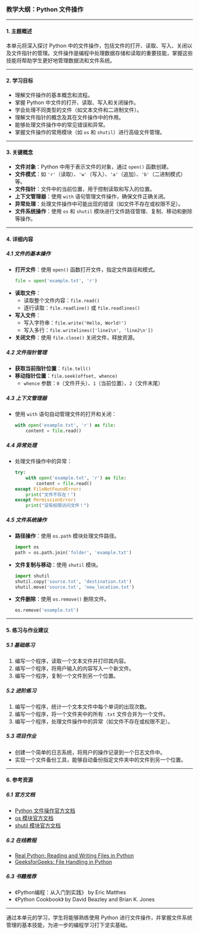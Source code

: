 ### 教学大纲：Python 文件操作

---

#### 1. 主题概述
本单元将深入探讨 Python 中的文件操作，包括文件的打开、读取、写入、关闭以及文件指针的管理。文件操作是编程中处理数据存储和读取的重要技能，掌握这些技能将帮助学生更好地管理数据流和文件系统。

---

#### 2. 学习目标
- 理解文件操作的基本概念和流程。
- 掌握 Python 中文件的打开、读取、写入和关闭操作。
- 学会处理不同类型的文件（如文本文件和二进制文件）。
- 理解文件指针的概念及其在文件操作中的作用。
- 能够处理文件操作中的常见错误和异常。
- 掌握文件操作的常用模块（如 `os` 和 `shutil`）进行高级文件管理。

---

#### 3. 关键概念
- **文件对象**：Python 中用于表示文件的对象，通过 `open()` 函数创建。
- **文件模式**：如 `'r'`（读取）、`'w'`（写入）、`'a'`（追加）、`'b'`（二进制模式）等。
- **文件指针**：文件中的当前位置，用于控制读取和写入的位置。
- **上下文管理器**：使用 `with` 语句管理文件操作，确保文件正确关闭。
- **异常处理**：处理文件操作中可能出现的错误（如文件不存在或权限不足）。
- **文件系统操作**：使用 `os` 和 `shutil` 模块进行文件路径管理、复制、移动和删除等操作。

---

#### 4. 详细内容

##### 4.1 文件的基本操作
- **打开文件**：使用 `open()` 函数打开文件，指定文件路径和模式。
  ```python
  file = open('example.txt', 'r')
  ```
- **读取文件**：
  - 读取整个文件内容：`file.read()`
  - 逐行读取：`file.readline()` 或 `file.readlines()`
- **写入文件**：
  - 写入字符串：`file.write('Hello, World!')`
  - 写入多行：`file.writelines(['line1\n', 'line2\n'])`
- **关闭文件**：使用 `file.close()` 关闭文件，释放资源。

##### 4.2 文件指针管理
- **获取当前指针位置**：`file.tell()`
- **移动指针位置**：`file.seek(offset, whence)`
  - `whence` 参数：`0`（文件开头）、`1`（当前位置）、`2`（文件末尾）

##### 4.3 上下文管理器
- 使用 `with` 语句自动管理文件的打开和关闭：
  ```python
  with open('example.txt', 'r') as file:
      content = file.read()
  ```

##### 4.4 异常处理
- 处理文件操作中的异常：
  ```python
  try:
      with open('example.txt', 'r') as file:
          content = file.read()
  except FileNotFoundError:
      print("文件不存在！")
  except PermissionError:
      print("没有权限访问文件！")
  ```

##### 4.5 文件系统操作
- **路径操作**：使用 `os.path` 模块处理文件路径。
  ```python
  import os
  path = os.path.join('folder', 'example.txt')
  ```
- **文件复制与移动**：使用 `shutil` 模块。
  ```python
  import shutil
  shutil.copy('source.txt', 'destination.txt')
  shutil.move('source.txt', 'new_location.txt')
  ```
- **文件删除**：使用 `os.remove()` 删除文件。
  ```python
  os.remove('example.txt')
  ```

---

#### 5. 练习与作业建议

##### 5.1 基础练习
1. 编写一个程序，读取一个文本文件并打印其内容。
2. 编写一个程序，将用户输入的内容写入一个新文件。
3. 编写一个程序，复制一个文件到另一个位置。

##### 5.2 进阶练习
1. 编写一个程序，统计一个文本文件中每个单词的出现次数。
2. 编写一个程序，将一个文件夹中的所有 `.txt` 文件合并为一个文件。
3. 编写一个程序，处理文件操作中的异常（如文件不存在或权限不足）。

##### 5.3 项目作业
- 创建一个简单的日志系统，将用户的操作记录到一个日志文件中。
- 实现一个文件备份工具，能够自动备份指定文件夹中的文件到另一个位置。

---

#### 6. 参考资源

##### 6.1 官方文档
- [Python 文件操作官方文档](https://docs.python.org/3/tutorial/inputoutput.html#reading-and-writing-files)
- [os 模块官方文档](https://docs.python.org/3/library/os.html)
- [shutil 模块官方文档](https://docs.python.org/3/library/shutil.html)

##### 6.2 在线教程
- [Real Python: Reading and Writing Files in Python](https://realpython.com/read-write-files-python/)
- [GeeksforGeeks: File Handling in Python](https://www.geeksforgeeks.org/file-handling-python/)

##### 6.3 书籍推荐
- 《Python编程：从入门到实践》 by Eric Matthes
- 《Python Cookbook》 by David Beazley and Brian K. Jones

---

通过本单元的学习，学生将能够熟练使用 Python 进行文件操作，并掌握文件系统管理的基本技能，为进一步的编程学习打下坚实基础。